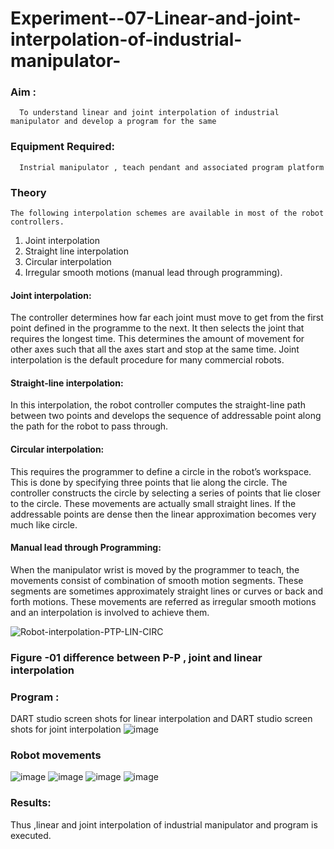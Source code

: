 # Experiment--07-Linear-and-joint-interpolation-of-industrial-manipulator-

### Aim :
      To understand linear and joint interpolation of industrial manipulator and develop a program for the same 
      
### Equipment Required: 
      Instrial manipulator , teach pendant and associated program platform 
      
### Theory 
    The following interpolation schemes are available in most of the robot controllers.
1. Joint interpolation
2. Straight line interpolation
3. Circular interpolation
4. Irregular smooth motions (manual lead through programming).
#### Joint interpolation: 
The controller determines how far each joint must move to get from the first point defined in the programme to the next. It then selects the joint that
requires the longest time. This determines the amount of movement for other axes such that all the axes start and stop at the same time. Joint interpolation is the default procedure for many commercial robots.

#### Straight-line interpolation: 
In this interpolation, the robot controller computes the straight-line path between two points and develops the sequence of addressable point along the path for the robot to pass through.

#### Circular interpolation: 
This requires the programmer to define a circle in the
robot’s workspace. This is done by specifying three points that lie along the circle. The controller constructs the circle by selecting a series of points that lie closer to the circle. These movements are actually small straight lines. If the addressable points are dense then the linear approximation becomes very much like circle.


#### Manual lead through Programming: 
When the manipulator wrist is moved by the programmer to teach, the movements consist of combination of smooth motion segments. These segments are sometimes approximately straight lines or curves or back and forth motions. These movements are referred as irregular smooth motions and an interpolation is involved to achieve them.




![Robot-interpolation-PTP-LIN-CIRC](https://user-images.githubusercontent.com/36288975/201615171-d0886aaa-8220-4b0c-8a1d-3d8a5c69c76a.png)

### Figure -01 difference between P-P , joint and linear interpolation 


### Program : 
DART studio screen shots for linear interpolation and DART studio screen shots for joint interpolation 
![image](https://user-images.githubusercontent.com/103016346/204126757-51d3a6dd-a2ac-43e7-a4d5-01e1eea6c65d.png)









### Robot movements 

![image](https://user-images.githubusercontent.com/103016346/204126782-267dcbdb-2b5f-49be-b1d1-9430062f8510.png)
![image](https://user-images.githubusercontent.com/103016346/204126790-1ab50257-6645-468b-b87a-4a6be2ab0c0c.png)
![image](https://user-images.githubusercontent.com/103016346/204126803-a3f6ead4-24d4-4171-99ee-fa50f1d92fee.png)
![image](https://user-images.githubusercontent.com/103016346/204126813-18abb90d-604f-4ad9-9512-8b3b7670ba42.png)













### Results:  
Thus ,linear and joint interpolation of industrial manipulator and program is executed.
